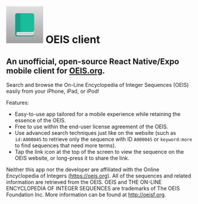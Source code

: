 # <img src="./assets/images/icon.png" alt="OEIS Client icon" width="100" /> OEIS client

## An unofficial, open-source React Native/Expo mobile client for [OEIS.org](https://oeis.org).

Search and browse the On-Line Encyclopedia of Integer Sequences (OEIS) easily from your iPhone, iPad, or iPod!

Features:
- Easy-to-use app tailored for a mobile experience while retaining the essence of the OEIS.
- Free to use within the end-user license agreement of the OEIS.
- Use advanced search techniques just like on the website (such as `id:A000045` to retrieve only the sequence with ID `A000045` or `keyword:more` to find sequences that need more terms).
- Tap the link icon at the top of the screen to view the sequence on the OEIS website, or long-press it to share the link.

Neither this app nor the developer are affiliated with the Online Encyclopedia of Integers (https://oeis.org).  All of the sequences and related information are retrieved from the OEIS. OEIS and THE ON-LINE ENCYCLOPEDIA OF INTEGER SEQUENCES are trademarks of The OEIS Foundation Inc. More information can be found at http://oeisf.org.
